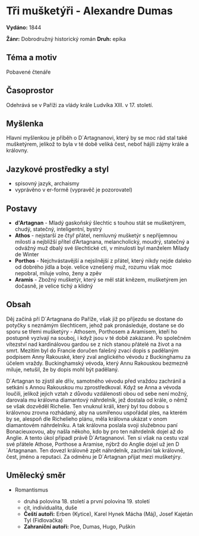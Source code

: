 # Tři mušketýři - Alexandre Dumas

**Vydáno:** 1844

**Žánr:** Dobrodružný historický román **Druh:** epika

## Téma a motiv

Pobavené čtenáře

## Časoprostor

Odehrává se v Paříži za vlády krále Ludvíka XIII. v 17. století.

## Myšlenka

Hlavní myšlenkou je příběh o D´Artagnanovi, který by se moc rád stal také mušketýrem, jelikož to byla v té době veliká čest, neboť hájili zájmy krále a královny.

## Jazykové prostředky a styl

- spisovný jazyk, archaismy
- vyprávěno v er-formě (vypravěč je pozorovatel)

## Postavy

- **d'Artagnan** - Mladý gaskoňský šlechtic s touhou stát se mušketýrem, chudý, statečný, inteligentní, bystrý
- **Athos** - nejstarší ze čtyř přátel, nemluvný mušketýr s nepříjemnou milostí a nejbližší přítel d’Artagnana, melancholický, moudrý, statečný a odvážný muž dbalý své šlechtické cti, v minulosti byl manželem Milady de Winter
- **Porthos** - Nejchvástavější a nejsilnější z přátel, který nikdy nejde daleko od dobrého jídla a boje. velice vznešený muž, rozumu však moc nepobral, miluje volno, ženy a zpěv
- **Aramis** - Zbožný mušketýr, který se měl stát knězem, mušketýrem jen dočasně, je velice tichý a klidný


## Obsah

Děj začíná pří D´Artagnana do Paříže, však již po příjezdu se dostane do potyčky s neznámým šlechticem, jehož pak pronásleduje, dostane se do sporu se třemi mušketýry - Athosem, Porthosem a Aramisem, kteří ho postupně vyzívají na souboj, i když jsou v té době zakázané. Po společném vítezství nad kardinálovou gardou se z nich stanou přátelé na život a na smrt. Mezitím byl do Francie doručen falešný zvací dopis s padělaným podpisem Anny Rakouské, který zval anglického vévodu z Buckinghamu za účelem vraždy. Buckinghamský vévoda, který Annu Rakouskou bezmezně miluje, netušil, že by dopis mohl být padělaný. 

D´Artagnan to zjistil ale dřív, samotného vévodu před vraždou zachránil a setkání s Annou Rakouskou mu zprostředkoval. Když se Anna a vévoda loučili, jelikož jejich vztah z důvodu vzdálenosti obou od sebe není možný, darovala mu královna diamantový náhrdelník, jež dostala od krále, o němž se však dozvěděl Richelie. Ten vnuknul králi, který byl tou dobou s královnou zrovna rozhádaný, aby na usmířenou uspořádal ples, na kterém by se, alespoň dle Richelieho plánu, měla královna ukázat v onom diamantovém náhrdelníku. A tak královna poslala svoji služebnou paní Bonacieuxovou, aby našla někoho, kdo by pro ten náhrdelník dojel až do Anglie. A tento úkol připadl právě D´Artagnanovi. Ten si však na cestu vzal své přátele Athose, Porthose a Aramise, nýbrž do Anglie dojel už jen D´Artagnanan. Ten dovezl královně zpět náhrdelník, zachrání tak královně, čest, jméno a reputaci. Za odměnu je D´Artagnan přijat mezi mušketýry. 


## Umělecký směr

- Romantismus

  - druhá polovina 18. století a první polovina 19. století
  - cit, individualita, duše
  - **Čeští autoři:** Erben (Kytice), Karel Hynek Mácha (Máj), Josef Kajetán Tyl (Fidlovačka)
  - **Zahraniční autoři:** Poe, Dumas, Hugo, Puškin

  
